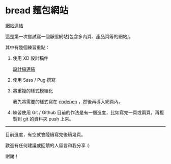 # bread 麵包網站
   [網站連結](https://purple1007.github.io/bread/)

這是第一次嘗試寫一個靜態網站[包含多內頁、產品頁等的網站]。

其中有幾個練習重點：
1. 使用 XD 設計稿件

   [設計稿連結](https://xd.adobe.com/spec/3a896383-d973-4521-450d-a2c5f979bf6b-4cb8/ "Bread 設計稿") 

2. 使用 Sass / Pug 撰寫 

3. 將重複的樣式模組化

   我先將需要的樣式寫在 [codepen](https://codepen.io/debby87059/pen/XGWoJv "麵包網站 - Style Guideline") ，然後再導入網頁內。
   

4. 練習使用 Git / Github 
   目前的作法是有一個進度，比如寫完一頁或兩頁，再複製到 git 的資料夾 push 上來。

---

目前進度，有空就會陸續寫完後續幾頁。

歡迎有任何建議或回饋的人留言和我分享 :)

謝謝！
